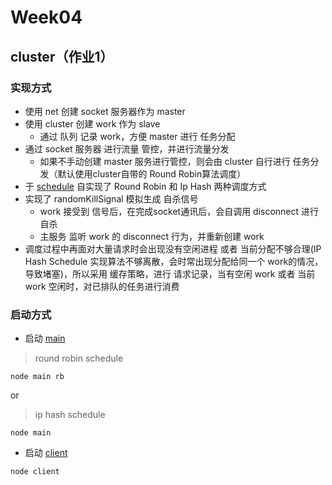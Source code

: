 # Week04

## cluster（作业1）

### 实现方式

* 使用 net 创建 socket 服务器作为 master
* 使用 cluster 创建 work 作为 slave
  * 通过 队列 记录 work，方便 master 进行 任务分配
* 通过 socket 服务器 进行流量 管控，并进行流量分发
  * 如果不手动创建 master 服务进行管控，则会由 cluster 自行进行 任务分发（默认使用cluster自带的 Round Robin算法调度）
* 于 [schedule](./schedule.js) 自实现了 Round Robin 和 Ip Hash 两种调度方式
* 实现了 randomKillSignal 模拟生成 自杀信号
  * work 接受到 信号后，在完成socket通讯后，会自调用 disconnect 进行自杀
  * 主服务 监听 work 的 disconnect 行为，并重新创建 work
* 调度过程中再面对大量请求时会出现没有空闲进程 或者 当前分配不够合理(IP Hash Schedule 实现算法不够离散，会时常出现分配给同一个 work的情况，导致堵塞)，所以采用 缓存策略，进行 请求记录，当有空闲 work 或者 当前 work 空闲时，对已排队的任务进行消费

### 启动方式

* 启动 [main](./main.js)

> round robin schedule

```code
node main rb 
```

or

> ip hash schedule

```code
node main 
```

* 启动 [client](./client.js)

```code
node client
```
